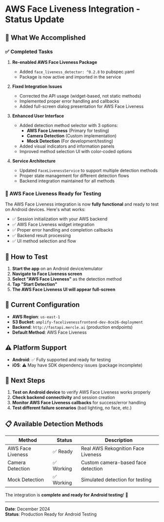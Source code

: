 # AWS Face Liveness Integration - Status Update

## 🎯 What We Accomplished

### ✅ Completed Tasks

1. **Re-enabled AWS Face Liveness Package**
   - Added `face_liveness_detector: ^0.2.8` to pubspec.yaml
   - Package is now active and imported in the service

2. **Fixed Integration Issues**
   - Corrected the API usage (widget-based, not static methods)
   - Implemented proper error handling and callbacks
   - Added full-screen dialog presentation for AWS Face Liveness

3. **Enhanced User Interface**
   - Added detection method selector with 3 options:
     - **AWS Face Liveness** (Primary for testing) 
     - **Camera Detection** (Custom implementation)
     - **Mock Detection** (For development/testing)
   - Added visual indicators and information panels
   - Improved method selection UI with color-coded options

4. **Service Architecture**
   - Updated `FaceLivenessService` to support multiple detection methods
   - Proper state management for different detection flows
   - Backend integration maintained for all methods

### 🚀 AWS Face Liveness Ready for Testing

The AWS Face Liveness integration is now **fully functional** and ready to test on Android devices. Here's what works:

- ✅ Session initialization with your AWS backend
- ✅ AWS Face Liveness widget integration
- ✅ Proper error handling and completion callbacks
- ✅ Backend result processing
- ✅ UI method selection and flow

## 📱 How to Test

1. **Start the app** on an Android device/emulator
2. **Navigate to Face Liveness screen**
3. **Select "AWS Face Liveness"** as the detection method
4. **Tap "Start Detection"** 
5. **The AWS Face Liveness UI will appear full-screen**

## 🔧 Current Configuration

- **AWS Region**: `us-east-1` 
- **S3 Bucket**: `amplify-facelivenessfrontend-dev-8ce26-deployment`
- **Backend**: `http://fastapi.mercle.ai` (production endpoints)
- **Default Method**: AWS Face Liveness

## ⚠️ Platform Support

- **Android**: ✅ Fully supported and ready for testing
- **iOS**: ⚠️  May have SDK dependency issues (package incomplete)

## 🎯 Next Steps

1. **Test on Android device** to verify AWS Face Liveness works properly
2. **Check backend connectivity** and session creation
3. **Monitor AWS Face Liveness callbacks** for success/error handling
4. **Test different failure scenarios** (bad lighting, no face, etc.)

## 📋 Available Detection Methods

| Method | Status | Description |
|--------|--------|-------------|
| AWS Face Liveness | ✅ Ready | Real AWS Rekognition Face Liveness |
| Camera Detection | ✅ Working | Custom camera-based face detection |
| Mock Detection | ✅ Working | Simulated detection for testing |

The integration is **complete and ready for Android testing**! 🎉

---
**Date**: December 2024  
**Status**: Production Ready for Android Testing

